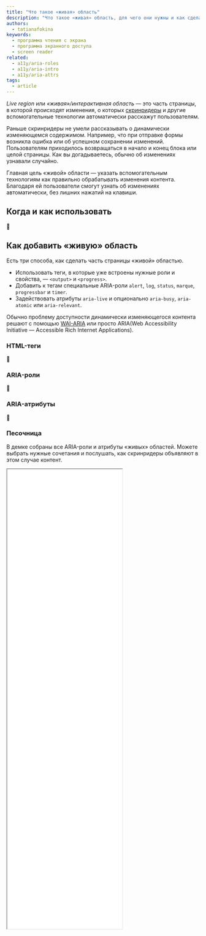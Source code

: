 ```yaml
---
title: "Что такое «живая» область"
description: "Что такое «живая» область, для чего они нужны и как сделать ей часть страницы."
authors:
  - tatianafokina
keywords:
  - программа чтения с экрана
  - программа экранного доступа
  - screen reader
related:
  - a11y/aria-roles
  - a11y/aria-intro
  - a11y/aria-attrs
tags:
  - article
---
```


_Live region_ или _«живая»/интерактивная область_ — это часть страницы, в которой происходят изменения, о которых [скринридеры](/a11y/screenreaders/) и другие вспомогательные технологии автоматически расскажут пользователям.

Раньше скринридеры не умели рассказывать о динамически изменяющемся содержимом. Например, что при отправке формы возникла ошибка или об успешном сохранении изменений. Пользователям приходилось возвращаться в начало и конец блока или целой страницы. Как вы догадываетесь, обычно об изменениях узнавали случайно.

Главная цель «живой» области — указать вспомогательным технологиям как правильно обрабатывать изменения контента. Благодаря ей пользователи смогут узнать об изменениях автоматически, без лишних нажатий на клавиши.

## Когда и как использовать

🚧

## Как добавить «живую» область

Есть три способа, как сделать часть страницы «живой» областью.

- Использовать теги, в которые уже встроены нужные роли и свойства, — `<output>` и `<progress>`.
- Добавить к тегам специальные ARIA-роли `alert`, `log`, `status`, `marque`, `progressbar` и `timer`.
- Задействовать атрибуты `aria-live` и опционально `aria-busy`, `aria-atomic` или `aria-relevant`.

Обычно проблему доступности динамически изменяющегося контента решают с помощью [WAI-ARIA](/a11y/aria-intro/) или просто ARIA(Web Accessibility Initiative — Accessible Rich Internet Applications).

### HTML-теги

🚧

### ARIA-роли

🚧

### ARIA-атрибуты

🚧

### Песочница

В демке собраны все ARIA-роли и атрибуты «живых» областей. Можете выбрать нужные сочетания и послушать, как скринридеры объявляют в этом случае контент.

<iframe title="ARIA-роли и атрибуты «живых» областей" src="demos/live-region-sandbox/" height="1200"></iframe>
